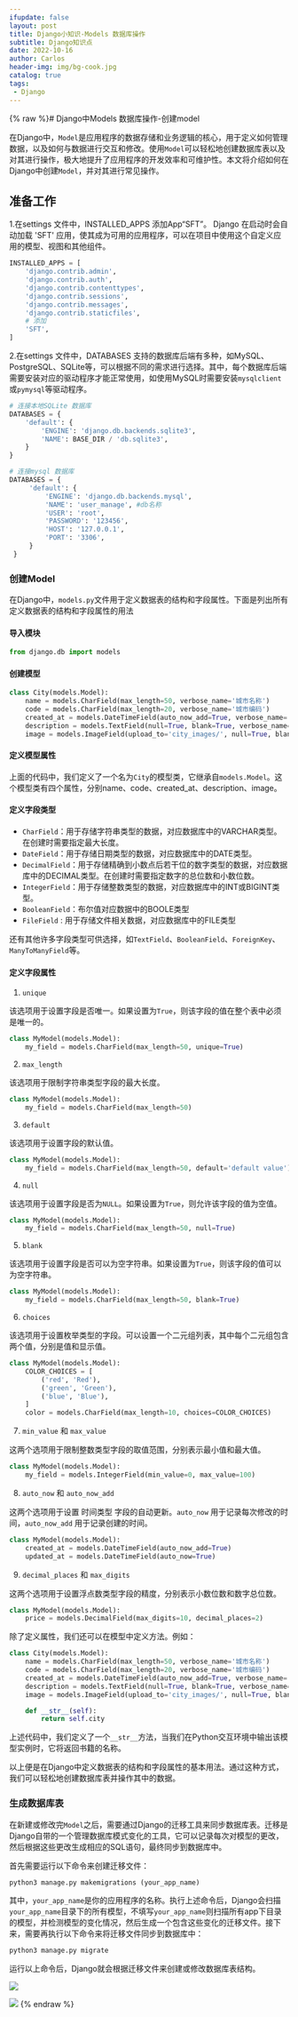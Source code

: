 ```yaml
---
ifupdate: false
layout: post
title: Django小知识-Models 数据库操作
subtitle: Django知识点
date: 2022-10-16
author: Carlos
header-img: img/bg-cook.jpg
catalog: true
tags:
 - Django
---
```

{% raw %}# Django中Models 数据库操作-创建model

在Django中，`Model`是应用程序的数据存储和业务逻辑的核心，用于定义如何管理数据，以及如何与数据进行交互和修改。使用`Model`可以轻松地创建数据库表以及对其进行操作，极大地提升了应用程序的开发效率和可维护性。本文将介绍如何在Django中创建`Model`，并对其进行常见操作。

## 准备工作

1.在settings 文件中，INSTALLED_APPS 添加App“SFT”。 Django 在启动时会自动加载 'SFT' 应用，使其成为可用的应用程序，可以在项目中使用这个自定义应用的模型、视图和其他组件。

```python
INSTALLED_APPS = [
    'django.contrib.admin',
    'django.contrib.auth',
    'django.contrib.contenttypes',
    'django.contrib.sessions',
    'django.contrib.messages',
    'django.contrib.staticfiles',
    # 添加 
    'SFT',
]
```

2.在settings 文件中，DATABASES 支持的数据库后端有多种，如MySQL、PostgreSQL、SQLite等，可以根据不同的需求进行选择。其中，每个数据库后端需要安装对应的驱动程序才能正常使用，如使用MySQL时需要安装`mysqlclient`或`pymysql`等驱动程序。

```python
# 连接本地SQLite 数据库
DATABASES = {
    'default': {
        'ENGINE': 'django.db.backends.sqlite3',
        'NAME': BASE_DIR / 'db.sqlite3',
    }
}

# 连接mysql 数据库
DATABASES = {
     'default': {
         'ENGINE': 'django.db.backends.mysql',
         'NAME': 'user_manage', #db名称
         'USER': 'root',
         'PASSWORD': '123456',
         'HOST': '127.0.0.1',
         'PORT': '3306',
     }
 }  
```

### 创建Model

在Django中，`models.py`文件用于定义数据表的结构和字段属性。下面是列出所有定义数据表的结构和字段属性的用法

#### 导入模块

```python
from django.db import models
```

#### 创建模型

```python
class City(models.Model):
    name = models.CharField(max_length=50, verbose_name='城市名称')
    code = models.CharField(max_length=20, verbose_name='城市编码')
    created_at = models.DateTimeField(auto_now_add=True, verbose_name='创建日期')
    description = models.TextField(null=True, blank=True, verbose_name='城市描述')
    image = models.ImageField(upload_to='city_images/', null=True, blank=True, verbose_name='城市图片')
```

#### 定义模型属性

上面的代码中，我们定义了一个名为`City`的模型类，它继承自`models.Model`。这个模型类有四个属性，分别name、code、created_at、description、image。

#### 定义字段类型

- `CharField`：用于存储字符串类型的数据，对应数据库中的VARCHAR类型。在创建时需要指定最大长度。
- `DateField`：用于存储日期类型的数据，对应数据库中的DATE类型。
- `DecimalField`：用于存储精确到小数点后若干位的数字类型的数据，对应数据库中的DECIMAL类型。在创建时需要指定数字的总位数和小数位数。
- `IntegerField`：用于存储整数类型的数据，对应数据库中的INT或BIGINT类型。
- `BooleanField`：布尔值对应数据中的BOOLE类型
- `FileField` : 用于存储文件相关数据，对应数据库中的FILE类型

还有其他许多字段类型可供选择，如`TextField`、`BooleanField`、`ForeignKey`、`ManyToManyField`等。

#### 定义字段属性

1. `unique`

该选项用于设置字段是否唯一。如果设置为`True`，则该字段的值在整个表中必须是唯一的。

```python
class MyModel(models.Model):
    my_field = models.CharField(max_length=50, unique=True)
```

2. `max_length`

该选项用于限制字符串类型字段的最大长度。

```python
class MyModel(models.Model):
    my_field = models.CharField(max_length=50)
```

3. `default`

该选项用于设置字段的默认值。

```python
class MyModel(models.Model):
    my_field = models.CharField(max_length=50, default='default value')
```

4. `null`

该选项用于设置字段是否为`NULL`。如果设置为`True`，则允许该字段的值为空值。

```python
class MyModel(models.Model):
    my_field = models.CharField(max_length=50, null=True)
```

5. `blank`

该选项用于设置字段是否可以为空字符串。如果设置为`True`，则该字段的值可以为空字符串。

```python
class MyModel(models.Model):
    my_field = models.CharField(max_length=50, blank=True)
```

6. `choices`

该选项用于设置枚举类型的字段。可以设置一个二元组列表，其中每个二元组包含两个值，分别是值和显示值。

```python
class MyModel(models.Model):
    COLOR_CHOICES = [
        ('red', 'Red'),
        ('green', 'Green'),
        ('blue', 'Blue'),
    ]
    color = models.CharField(max_length=10, choices=COLOR_CHOICES)
```

7. `min_value` 和 `max_value`

这两个选项用于限制整数类型字段的取值范围，分别表示最小值和最大值。

```python
class MyModel(models.Model):
    my_field = models.IntegerField(min_value=0, max_value=100)
```

8. `auto_now` 和 `auto_now_add`

这两个选项用于设置 时间类型 字段的自动更新。`auto_now` 用于记录每次修改的时间，`auto_now_add` 用于记录创建的时间。

```python
class MyModel(models.Model):
    created_at = models.DateTimeField(auto_now_add=True)
    updated_at = models.DateTimeField(auto_now=True)
```

9. `decimal_places` 和 `max_digits`

这两个选项用于设置浮点数类型字段的精度，分别表示小数位数和数字总位数。

```python
class MyModel(models.Model):
    price = models.DecimalField(max_digits=10, decimal_places=2)
```

除了定义属性，我们还可以在模型中定义方法。例如：

```python
class City(models.Model):
    name = models.CharField(max_length=50, verbose_name='城市名称')
    code = models.CharField(max_length=20, verbose_name='城市编码')
    created_at = models.DateTimeField(auto_now_add=True, verbose_name='创建日期')
    description = models.TextField(null=True, blank=True, verbose_name='城市描述')
    image = models.ImageField(upload_to='city_images/', null=True, blank=True, verbose_name='城市图片')

    def __str__(self):
        return self.city
```

上述代码中，我们定义了一个`__str__`方法，当我们在Python交互环境中输出该模型实例时，它将返回书籍的名称。

以上便是在Django中定义数据表的结构和字段属性的基本用法。通过这种方式，我们可以轻松地创建数据库表并操作其中的数据。

### 生成数据库表

在新建或修改完`Model`之后，需要通过Django的迁移工具来同步数据库表。迁移是Django自带的一个管理数据库模式变化的工具，它可以记录每次对模型的更改，然后根据这些更改生成相应的SQL语句，最终同步到数据库中。

首先需要运行以下命令来创建迁移文件：

```python
python3 manage.py makemigrations (your_app_name)
```

其中，`your_app_name`是你的应用程序的名称。执行上述命令后，Django会扫描`your_app_name`目录下的所有模型，不填写`your_app_name`则扫描所有app下目录的模型，并检测模型的变化情况，然后生成一个包含这些变化的迁移文件。接下来，需要再执行以下命令来将迁移文件同步到数据库中：

```python
python3 manage.py migrate
```

运行以上命令后，Django就会根据迁移文件来创建或修改数据库表结构。

![](C:\Users\carlos\AppData\Roaming\marktext\images\2023-05-24-17-07-43-image.png)

![](C:\Users\carlos\AppData\Roaming\marktext\images\2023-05-24-17-07-30-image.png)
{% endraw %}